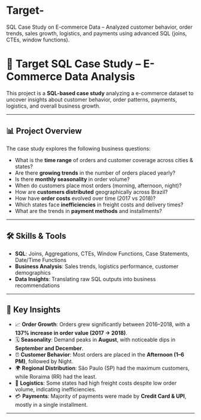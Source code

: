 # Target-
SQL Case Study on E-commerce Data – Analyzed customer behavior, order trends, sales growth, logistics, and payments using advanced SQL (joins, CTEs, window functions).
# 🛒 Target SQL Case Study – E-Commerce Data Analysis  


This project is a **SQL-based case study** analyzing a e-commerce dataset to uncover insights about customer behavior, order patterns, payments, logistics, and overall business growth.

---

## 📊 Project Overview
The case study explores the following business questions:
- What is the **time range** of orders and customer coverage across cities & states?  
- Are there **growing trends** in the number of orders placed yearly?  
- Is there **monthly seasonality** in order volume?  
- When do customers place most orders (morning, afternoon, night)?  
- How are **customers distributed** geographically across Brazil?  
- How have **order costs** evolved over time (2017 vs 2018)?  
- Which states face **inefficiencies** in freight costs and delivery times?  
- What are the trends in **payment methods** and installments?  

---

## 🛠️ Skills & Tools
- **SQL**: Joins, Aggregations, CTEs, Window Functions, Case Statements, Date/Time Functions  
- **Business Analysis**: Sales trends, logistics performance, customer demographics  
- **Data Insights**: Translating raw SQL outputs into business recommendations  


---

## 🔑 Key Insights
- 📈 **Order Growth**: Orders grew significantly between 2016–2018, with a **137% increase in order value (2017 → 2018)**.  
- 🗓️ **Seasonality**: Demand peaks in **August**, with noticeable dips in **September and December**.  
- ⏰ **Customer Behavior**: Most orders are placed in the **Afternoon (1–6 PM)**, followed by Night.  
- 🌍 **Regional Distribution**: São Paulo (SP) had the maximum customers, while Roraima (RR) had the least.  
- 🚚 **Logistics**: Some states had high freight costs despite low order volume, indicating inefficiencies.  
- 💳 **Payments**: Majority of payments were made by **Credit Card & UPI**, mostly in a single installment.  

---



